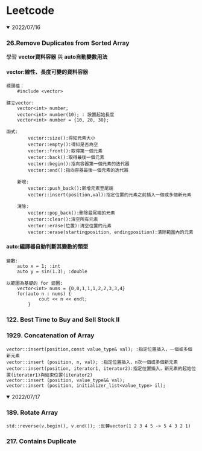 # Leetcode

<details open>
<summary>2022/07/16</summary>

### 26.Remove Duplicates from Sorted Array </p>
學習 **vector資料容器** 與 **auto自動變數用法** </p>
#### vector:線性、長度可變的資料容器</p>
```
標頭檔：
    #include <vector>
    
建立vector:
    vector<int> number;
    vector<int> number(10); : 設置起始長度
    vector<int> number = {10, 20, 30};
    
函式:
        vector::size():得知元素大小
        vector::empty():得知是否為空
        vector::front():取得第一個元素
        vector::back():取得最後一個元素
        vector::begin():指向容器第一個元素的迭代器
        vector::end():指向容器最後一個元素的迭代器
        
    新增:
        vector::push_back():新增元素至尾端
        vector::insert(position,val):指定位置的元素之前插入一個或多個新元素
        
    清除:
        vector::pop_back():刪除最尾端的元素
        vector::clear():清空所有元素
        vector::erase(位置):清空位置的元素
        vector::erase(startingposition, endingposition):清除範圍內的元素
```
#### auto:編譯器自動判斷其變數的類型</p>
```
變數:
    auto x = 1; :int
    auto y = sin(1.3); :double
    
以範圍為基礎的 for 迴圈:
    vector<int> nums = {0,0,1,1,1,2,2,3,3,4}
    for(auto n : nums) {
            cout << n << endl;
        }
```
### 122. Best Time to Buy and Sell Stock II</p>
### 1929. Concatenation of Array</p>
````
vector::insert(position,const value_type& val); :指定位置插入，一個或多個新元素
vector::insert (position, n, val); :指定位置插入，n次一個或多個新元素
vector::insert(position, iterator1, iterator2):指定位置插入，新元素的起始位置(iterator1)與結束位置(iterator2)
vector::insert (position, value_type&& val);
vector::insert (position, initializer_list<value_type> il);
````
</details>



<details open>
<summary>2022/07/17</summary>

### 189. Rotate Array
```
std::reverse(v.begin(), v.end()); :反轉vector(1 2 3 4 5 -> 5 4 3 2 1)
```
### 217. Contains Duplicate

</details>